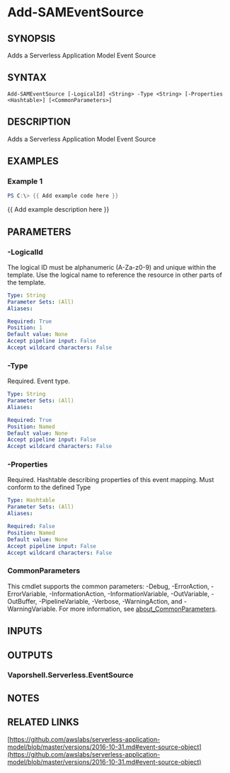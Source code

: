 # Add-SAMEventSource

## SYNOPSIS
Adds a Serverless Application Model Event Source

## SYNTAX

```
Add-SAMEventSource [-LogicalId] <String> -Type <String> [-Properties <Hashtable>] [<CommonParameters>]
```

## DESCRIPTION
Adds a Serverless Application Model Event Source

## EXAMPLES

### Example 1
```powershell
PS C:\> {{ Add example code here }}
```

{{ Add example description here }}

## PARAMETERS

### -LogicalId
The logical ID must be alphanumeric (A-Za-z0-9) and unique within the template.
Use the logical name to reference the resource in other parts of the template.

```yaml
Type: String
Parameter Sets: (All)
Aliases:

Required: True
Position: 1
Default value: None
Accept pipeline input: False
Accept wildcard characters: False
```

### -Type
Required.
Event type.

```yaml
Type: String
Parameter Sets: (All)
Aliases:

Required: True
Position: Named
Default value: None
Accept pipeline input: False
Accept wildcard characters: False
```

### -Properties
Required.
Hashtable describing properties of this event mapping.
Must conform to the defined Type

```yaml
Type: Hashtable
Parameter Sets: (All)
Aliases:

Required: False
Position: Named
Default value: None
Accept pipeline input: False
Accept wildcard characters: False
```

### CommonParameters
This cmdlet supports the common parameters: -Debug, -ErrorAction, -ErrorVariable, -InformationAction, -InformationVariable, -OutVariable, -OutBuffer, -PipelineVariable, -Verbose, -WarningAction, and -WarningVariable. For more information, see [about_CommonParameters](http://go.microsoft.com/fwlink/?LinkID=113216).

## INPUTS

## OUTPUTS

### Vaporshell.Serverless.EventSource
## NOTES

## RELATED LINKS

[https://github.com/awslabs/serverless-application-model/blob/master/versions/2016-10-31.md#event-source-object](https://github.com/awslabs/serverless-application-model/blob/master/versions/2016-10-31.md#event-source-object)


